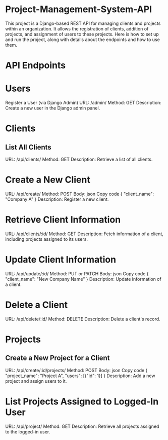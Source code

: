 # Project-Management-System-API
This project is a Django-based REST API for managing clients and projects within an organization. It allows the registration of clients, addition of projects, and assignment of users to these projects. Here is how to set up and run the project, along with details about the endpoints and how to use them. 


# API Endpoints

# Users
Register a User (via Django Admin)
URL: /admin/
Method: GET
Description: Create a new user in the Django admin panel.

# Clients
## List All Clients

URL: /api/clients/
Method: GET
Description: Retrieve a list of all clients.

# Create a New Client

URL: /api/create/
Method: POST
Body:
json
Copy code
{
  "client_name": "Company A"
}
Description: Register a new client.

# Retrieve Client Information

URL: /api/clients/:id/
Method: GET
Description: Fetch information of a client, including projects assigned to its users.

# Update Client Information

URL: /api/update/:id/
Method: PUT or PATCH
Body:
json
Copy code
{
  "client_name": "New Company Name"
}
Description: Update information of a client.


# Delete a Client

URL: /api/delete/:id/
Method: DELETE
Description: Delete a client's record.

# Projects
## Create a New Project for a Client

URL: /api/create/:id/projects/
Method: POST
Body:
json
Copy code
{
  "project_name": "Project A",
  "users": [{"id": 1}]
}
Description: Add a new project and assign users to it.

# List Projects Assigned to Logged-In User

URL: /api/project/
Method: GET
Description: Retrieve all projects assigned to the logged-in user.
